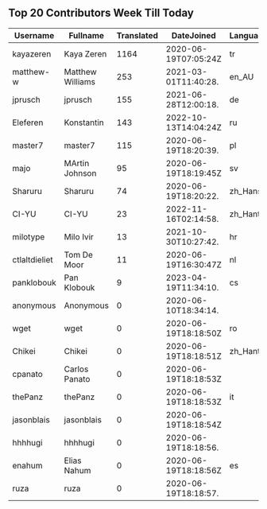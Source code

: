 ## Top 20 Contributors Week Till Today ##
|Username|Fullname|Translated|DateJoined|Language|
|--------|--------|----------|----------|-------|
|kayazeren|Kaya Zeren|1164|2020-06-19T07:05:24Z|tr|
|matthew-w|Matthew Williams|253|2021-03-01T11:40:28.|en_AU|
|jprusch|jprusch|155|2021-06-28T12:00:18.|de|
|Eleferen|Konstantin|143|2022-10-13T14:04:24Z|ru|
|master7|master7|115|2020-06-19T18:20:39.|pl|
|majo|MArtin Johnson|95|2020-06-19T18:19:45Z|sv|
|Sharuru|Sharuru|74|2020-06-19T18:20:22.|zh_Hans|
|CI-YU|CI-YU|23|2022-11-16T02:14:58.|zh_Hant|
|milotype|Milo Ivir|13|2021-10-30T10:27:42.|hr|
|ctlaltdieliet|Tom De Moor|11|2020-06-19T16:30:47Z|nl|
|panklobouk|Pan Klobouk|9|2023-04-19T11:34:10.|cs|
|anonymous|Anonymous|0|2020-06-10T18:34:14.||
|wget|wget|0|2020-06-19T18:18:50Z|ro|
|Chikei|Chikei|0|2020-06-19T18:18:51Z|zh_Hant|
|cpanato|Carlos Panato|0|2020-06-19T18:18:53Z||
|thePanz|thePanz|0|2020-06-19T18:18:53Z|it|
|jasonblais|jasonblais|0|2020-06-19T18:18:54Z||
|hhhhugi|hhhhugi|0|2020-06-19T18:18:56.||
|enahum|Elias  Nahum|0|2020-06-19T18:18:56Z|es|
|ruza|ruza|0|2020-06-19T18:18:57.||
